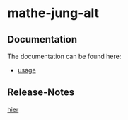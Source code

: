 # mathe-jung-alt

## Documentation

The documentation can be found here:

* [usage](./documentation/usage)

## Release-Notes

[hier](./RELEASE-NOTES.md)